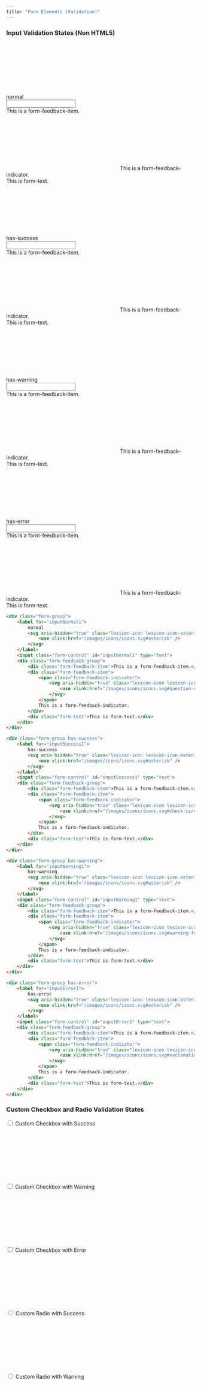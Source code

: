 ```yaml
---
title: "Form Elements (Validation)"
---
```


<article id="input-validation-states-non-html5">

### Input Validation States (Non HTML5)

<div class="sheet">
	<div class="form-group">
		<label for="inputNormal1">
			normal
			<svg aria-hidden="true" class="lexicon-icon lexicon-icon-asterisk reference-mark">
				<use xlink:href="/images/icons/icons.svg#asterisk" />
			</svg>
		</label>
		<input class="form-control" id="inputNormal1" type="text">
		<div class="form-feedback-group">
			<div class="form-feedback-item">This is a form-feedback-item.</div>
			<div class="form-feedback-item">
				<span class="form-feedback-indicator">
					<svg aria-hidden="true" class="lexicon-icon lexicon-icon-question-circle-full">
						<use xlink:href="/images/icons/icons.svg#question-circle-full" />
					</svg>
				</span>
				This is a form-feedback-indicator.
			</div>
			<div class="form-text">This is form-text.</div>
		</div>
	</div>
	<div class="form-group has-success">
		<label for="inputSuccess1">
			has-success
			<svg aria-hidden="true" class="lexicon-icon lexicon-icon-asterisk reference-mark">
				<use xlink:href="/images/icons/icons.svg#asterisk" />
			</svg>
		</label>
		<input class="form-control" id="inputSuccess1" type="text">
		<div class="form-feedback-group">
			<div class="form-feedback-item">This is a form-feedback-item.</div>
			<div class="form-feedback-item">
				<span class="form-feedback-indicator">
					<svg aria-hidden="true" class="lexicon-icon lexicon-icon-check-circle-full">
						<use xlink:href="/images/icons/icons.svg#check-circle-full" />
					</svg>
				</span>
				This is a form-feedback-indicator.
			</div>
			<div class="form-text">This is form-text.</div>
		</div>
	</div>
	<div class="form-group has-warning">
		<label for="inputWarning1">
			has-warning
			<svg aria-hidden="true" class="lexicon-icon lexicon-icon-asterisk reference-mark">
				<use xlink:href="/images/icons/icons.svg#asterisk" />
			</svg>
		</label>
		<input class="form-control" id="inputWarning1" type="text">
		<div class="form-feedback-group">
			<div class="form-feedback-item">This is a form-feedback-item.</div>
			<div class="form-feedback-item">
				<span class="form-feedback-indicator">
					<svg aria-hidden="true" class="lexicon-icon lexicon-icon-warning-full">
						`<use xlink:href="/images/icons/icons.svg#warning-full" />
					</svg>
				</span>
				This is a form-feedback-indicator.
			</div>
			<div class="form-text">This is form-text.</div>
		</div>
	</div>
	<div class="form-group has-error">
		<label for="inputError1">
			has-error
			<svg aria-hidden="true" class="lexicon-icon lexicon-icon-asterisk reference-mark">
				<use xlink:href="/images/icons/icons.svg#asterisk" />
			</svg>
		</label>
		<input class="form-control" id="inputError1" type="text">
		<div class="form-feedback-group">
			<div class="form-feedback-item">This is a form-feedback-item.</div>
			<div class="form-feedback-item">
				<span class="form-feedback-indicator">
					<svg aria-hidden="true" class="lexicon-icon lexicon-icon-exclamation-full">
						<use xlink:href="/images/icons/icons.svg#exclamation-full" />
					</svg>
				</span>
				This is a form-feedback-indicator.
			</div>
			<div class="form-text">This is form-text.</div>
		</div>
	</div>
</div>

```html
<div class="form-group">
	<label for="inputNormal1">
		normal
		<svg aria-hidden="true" class="lexicon-icon lexicon-icon-asterisk reference-mark">
			<use xlink:href="/images/icons/icons.svg#asterisk" />
		</svg>
	</label>
	<input class="form-control" id="inputNormal1" type="text">
	<div class="form-feedback-group">
		<div class="form-feedback-item">This is a form-feedback-item.</div>
		<div class="form-feedback-item">
			<span class="form-feedback-indicator">
				<svg aria-hidden="true" class="lexicon-icon lexicon-icon-question-circle-full">
					<use xlink:href="/images/icons/icons.svg#question-circle-full" />
				</svg>
			</span>
			This is a form-feedback-indicator.
		</div>
		<div class="form-text">This is form-text.</div>
	</div>
</div>

<div class="form-group has-success">
	<label for="inputSuccess1">
		has-success
		<svg aria-hidden="true" class="lexicon-icon lexicon-icon-asterisk reference-mark">
			<use xlink:href="/images/icons/icons.svg#asterisk" />
		</svg>
	</label>
	<input class="form-control" id="inputSuccess1" type="text">
	<div class="form-feedback-group">
		<div class="form-feedback-item">This is a form-feedback-item.</div>
		<div class="form-feedback-item">
			<span class="form-feedback-indicator">
				<svg aria-hidden="true" class="lexicon-icon lexicon-icon-check-circle-full">
					<use xlink:href="/images/icons/icons.svg#check-circle-full" />
				</svg>
			</span>
			This is a form-feedback-indicator.
		</div>
		<div class="form-text">This is form-text.</div>
	</div>
</div>

<div class="form-group has-warning">
	<label for="inputWarning1">
		has-warning
		<svg aria-hidden="true" class="lexicon-icon lexicon-icon-asterisk reference-mark">
			<use xlink:href="/images/icons/icons.svg#asterisk" />
		</svg>
	</label>
	<input class="form-control" id="inputWarning1" type="text">
	<div class="form-feedback-group">
		<div class="form-feedback-item">This is a form-feedback-item.</div>
		<div class="form-feedback-item">
			<span class="form-feedback-indicator">
				<svg aria-hidden="true" class="lexicon-icon lexicon-icon-warning-full">
					<use xlink:href="/images/icons/icons.svg#warning-full" />
				</svg>
			</span>
			This is a form-feedback-indicator.
		</div>
		<div class="form-text">This is form-text.</div>
	</div>
</div>

<div class="form-group has-error">
	<label for="inputError1">
		has-error
		<svg aria-hidden="true" class="lexicon-icon lexicon-icon-asterisk reference-mark">
			<use xlink:href="/images/icons/icons.svg#asterisk" />
		</svg>
	</label>
	<input class="form-control" id="inputError1" type="text">
	<div class="form-feedback-group">
		<div class="form-feedback-item">This is a form-feedback-item.</div>
		<div class="form-feedback-item">
			<span class="form-feedback-indicator">
				<svg aria-hidden="true" class="lexicon-icon lexicon-icon-exclamation-full">
					<use xlink:href="/images/icons/icons.svg#exclamation-full" />
				</svg>
			</span>
			This is a form-feedback-indicator.
		</div>
		<div class="form-text">This is form-text.</div>
	</div>
</div>
```

</article>


<article id="custom-checkbox-and-radio-validation-states">

### Custom Checkbox and Radio Validation States

<div class="sheet">
	<div class="row">
		<div class="col-md-6">
			<div class="form-group">
				<div class="has-success">
					<div class="custom-control custom-checkbox">
						<label>
							<input class="custom-control-input" type="checkbox">
							<span class="custom-control-label">
								<span class="custom-control-label-text">Custom Checkbox with Success</span>
								<svg aria-hidden="true" class="lexicon-icon lexicon-icon-asterisk reference-mark">
									<use xlink:href="/images/icons/icons.svg#asterisk" />
								</svg>
							</span>
						</label>
					</div>
				</div>
				<div class="has-warning">
					<div class="custom-control custom-checkbox">
						<label>
							<input class="custom-control-input" type="checkbox">
							<span class="custom-control-label">
								<span class="custom-control-label-text">Custom Checkbox with Warning</span>
								<svg aria-hidden="true" class="lexicon-icon lexicon-icon-asterisk reference-mark">
									<use xlink:href="/images/icons/icons.svg#asterisk" />
								</svg>
							</span>
						</label>
					</div>
				</div>
				<div class="has-error">
					<div class="custom-control custom-checkbox">
						<label>
							<input class="clay-site-custom-checkbox-indeterminate custom-control-input" type="checkbox">
							<span class="custom-control-label">
								<span class="custom-control-label-text">Custom Checkbox with Error</span>
								<svg aria-hidden="true" class="lexicon-icon lexicon-icon-asterisk reference-mark">
									<use xlink:href="/images/icons/icons.svg#asterisk" />
								</svg>
							</span>
						</label>
					</div>
				</div>
			</div>
		</div>
		<div class="col-md-6">
			<div class="form-group">
				<div class="has-success">
					<div class="custom-control custom-radio">
						<label>
							<input class="custom-control-input" id="validationRadioCustom1" name="validationRadioCustom" type="radio">
							<span class="custom-control-label">
								<span class="custom-control-label-text">Custom Radio with Success</span>
								<svg aria-hidden="true" class="lexicon-icon lexicon-icon-asterisk reference-mark">
									<use xlink:href="/images/icons/icons.svg#asterisk" />
								</svg>
							</span>
						</label>
					</div>
				</div>
				<div class="has-warning">
					<div class="custom-control custom-radio">
						<label>
							<input class="custom-control-input" id="validationRadioCustom2" name="validationRadioCustom" type="radio">
							<span class="custom-control-label">
								<span class="custom-control-label-text">Custom Radio with Warning</span>
								<svg aria-hidden="true" class="lexicon-icon lexicon-icon-asterisk reference-mark">
									<use xlink:href="/images/icons/icons.svg#asterisk" />
								</svg>
							</span>
						</label>
					</div>
				</div>
				<div class="has-error">
					<div class="custom-control custom-radio">
						<label>
							<input class="custom-control-input" id="validationRadioCustom3" name="validationRadioCustom" type="radio">
							<span class="custom-control-label">
								<span class="custom-control-label-text">Custom Radio with Error</span>
								<svg aria-hidden="true" class="lexicon-icon lexicon-icon-asterisk reference-mark">
									<use xlink:href="/images/icons/icons.svg#asterisk" />
								</svg>
							</span>
						</label>
					</div>
				</div>
			</div>
		</div>
	</div>
</div>

```html
<div class="form-group">
	<div class="has-success">
		<div class="custom-control custom-checkbox">
			<label>
				<input class="custom-control-input" type="checkbox">
				<span class="custom-control-label">
					<span class="custom-control-label-text">Custom Checkbox with Success</span>
					<svg aria-hidden="true" class="lexicon-icon lexicon-icon-asterisk reference-mark">
						<use xlink:href="/images/icons/icons.svg#asterisk" />
					</svg>
				</span>
			</label>
		</div>
	</div>
	<div class="has-warning">
		<div class="custom-control custom-checkbox">
			<label>
				<input class="custom-control-input" type="checkbox">
				<span class="custom-control-label">
					<span class="custom-control-label-text">Custom Checkbox with Warning</span>
					<svg aria-hidden="true" class="lexicon-icon lexicon-icon-asterisk reference-mark">
						<use xlink:href="/images/icons/icons.svg#asterisk" />
					</svg>
				</span>
			</label>
		</div>
	</div>
	<div class="has-error">
		<div class="custom-control custom-checkbox">
			<label>
				<input class="clay-site-custom-checkbox-indeterminate custom-control-input" type="checkbox">
				<span class="custom-control-label">
					<span class="custom-control-label-text">Custom Checkbox with Error</span>
					<svg aria-hidden="true" class="lexicon-icon lexicon-icon-asterisk reference-mark">
						<use xlink:href="/images/icons/icons.svg#asterisk" />
					</svg>
				</span>
			</label>
		</div>
	</div>
</div>

<div class="form-group">
	<div class="has-success">
		<div class="custom-control custom-radio">
			<label>
				<input class="custom-control-input" id="validationRadioCustom1" name="validationRadioCustom" type="radio">
				<span class="custom-control-label">
					<span class="custom-control-label-text">Custom Radio with Success</span>
					<svg aria-hidden="true" class="lexicon-icon lexicon-icon-asterisk reference-mark">
						<use xlink:href="/images/icons/icons.svg#asterisk" />
					</svg>
				</span>
			</label>
		</div>
	</div>
	<div class="has-warning">
		<div class="custom-control custom-radio">
			<label>
				<input class="custom-control-input" id="validationRadioCustom2" name="validationRadioCustom" type="radio">
				<span class="custom-control-label">
					<span class="custom-control-label-text">Custom Radio with Warning</span>
					<svg aria-hidden="true" class="lexicon-icon lexicon-icon-asterisk reference-mark">
						<use xlink:href="/images/icons/icons.svg#asterisk" />
					</svg>
				</span>
			</label>
		</div>
	</div>
	<div class="has-error">
		<div class="custom-control custom-radio">
			<label>
				<input class="custom-control-input" id="validationRadioCustom3" name="validationRadioCustom" type="radio">
				<span class="custom-control-label">
					<span class="custom-control-label-text">Custom Radio with Error</span>
					<svg aria-hidden="true" class="lexicon-icon lexicon-icon-asterisk reference-mark">
						<use xlink:href="/images/icons/icons.svg#asterisk" />
					</svg>
				</span>
			</label>
		</div>
	</div>
</div>
```

</article>


<article id="select-element-validation-states">

### Select Element Validation States

<div class="sheet">
	<div class="has-success">
		<div class="form-group">
			<label for="selectElementSuccess">
				Select Element with Success
				<svg aria-hidden="true" class="lexicon-icon lexicon-icon-asterisk reference-mark">
					<use xlink:href="/images/icons/icons.svg#asterisk" />
				</svg>
			</label>
			<select class="form-control" id="selectElementSuccess">
				<option>Sample 1</option>
				<option>Sample 2</option>
				<option>Sample 3</option>
				<option>Sample 4</option>
			</select>
		</div>
	</div>
	<div class="has-warning">
		<div class="form-group">
			<label for="selectElementWarning">
				Select Box with Warning
				<svg aria-hidden="true" class="lexicon-icon lexicon-icon-asterisk reference-mark">
					<use xlink:href="/images/icons/icons.svg#asterisk" />
				</svg>
			</label>
			<select class="form-control" id="selectElementWarning">
				<option>Sample 1</option>
				<option>Sample 2</option>
				<option>Sample 3</option>
				<option>Sample 4</option>
			</select>
		</div>
	</div>
	<div class="has-error">
		<div class="form-group">
			<label for="selectElementError">
				Select Box with Error
				<svg aria-hidden="true" class="lexicon-icon lexicon-icon-asterisk reference-mark">
					<use xlink:href="/images/icons/icons.svg#asterisk" />
				</svg>
			</label>
			<select class="form-control" id="selectElementError">
				<option>Sample 1</option>
				<option>Sample 2</option>
				<option>Sample 3</option>
				<option>Sample 4</option>
			</select>
		</div>
	</div>
</div>

```html
<div class="has-success">
	<div class="form-group">
		<label for="selectElementSuccess">
			Select Element with Success
			<svg aria-hidden="true" class="lexicon-icon lexicon-icon-asterisk reference-mark">
				<use xlink:href="/images/icons/icons.svg#asterisk" />
			</svg>
		</label>
		<select class="form-control" id="selectElementSuccess">
			<option>Sample 1</option>
			<option>Sample 2</option>
			<option>Sample 3</option>
			<option>Sample 4</option>
		</select>
	</div>
</div>
<div class="has-warning">
	<div class="form-group">
		<label for="selectElementWarning">
			Select Box with Warning
			<svg aria-hidden="true" class="lexicon-icon lexicon-icon-asterisk reference-mark">
				<use xlink:href="/images/icons/icons.svg#asterisk" />
			</svg>
		</label>
		<select class="form-control" id="selectElementWarning">
			<option>Sample 1</option>
			<option>Sample 2</option>
			<option>Sample 3</option>
			<option>Sample 4</option>
		</select>
	</div>
</div>
<div class="has-error">
	<div class="form-group">
		<label for="selectElementError">
			Select Box with Error
			<svg aria-hidden="true" class="lexicon-icon lexicon-icon-asterisk reference-mark">
				<use xlink:href="/images/icons/icons.svg#asterisk" />
			</svg>
		</label>
		<select class="form-control" id="selectElementError">
			<option>Sample 1</option>
			<option>Sample 2</option>
			<option>Sample 3</option>
			<option>Sample 4</option>
		</select>
	</div>
</div>
```

</article>


<article id="multiple-select-element-validation-states">

### Multiple Select Element Validation States

<div class="sheet">
	<div class="has-success">
		<div class="form-group">
			<label for="multipleSelectElementSuccess">
				Multiple Select Element with Success
				<svg aria-hidden="true" class="lexicon-icon lexicon-icon-asterisk reference-mark">
					<use xlink:href="/images/icons/icons.svg#asterisk" />
				</svg>
			</label>
			<select class="form-control" id="multipleSelectElementSuccess" multiple>
				<option>Sample 1</option>
				<option>Sample 2</option>
				<option>Sample 3</option>
				<option>Sample 4</option>
			</select>
		</div>
	</div>
	<div class="has-warning">
		<div class="form-group">
			<label for="multipleSelectElementWarning">
				Multiple Select Element with Warning
				<svg aria-hidden="true" class="lexicon-icon lexicon-icon-asterisk reference-mark">
					<use xlink:href="/images/icons/icons.svg#asterisk" />
				</svg>
			</label>
			<select class="form-control" id="multipleSelectElementWarning" multiple>
				<option>Sample 1</option>
				<option>Sample 2</option>
				<option>Sample 3</option>
				<option>Sample 4</option>
			</select>
		</div>
	</div>
	<div class="has-error">
		<div class="form-group">
			<label for="multipleSelectElementError">
				Multiple Select Element with Error
				<svg aria-hidden="true" class="lexicon-icon lexicon-icon-asterisk reference-mark">
					<use xlink:href="/images/icons/icons.svg#asterisk" />
				</svg>
			</label>
			<select class="form-control" id="multipleSelectElementError" multiple>
				<option>Sample 1</option>
				<option>Sample 2</option>
				<option>Sample 3</option>
				<option>Sample 4</option>
			</select>
		</div>
	</div>
</div>

```html
<div class="has-success">
	<div class="form-group">
		<label for="multipleSelectElementSuccess">
			Multiple Select Element with Success
			<svg aria-hidden="true" class="lexicon-icon lexicon-icon-asterisk reference-mark">
				<use xlink:href="/images/icons/icons.svg#asterisk" />
			</svg>
		</label>
		<select class="form-control" id="multipleSelectElementSuccess" multiple>
			<option>Sample 1</option>
			<option>Sample 2</option>
			<option>Sample 3</option>
			<option>Sample 4</option>
		</select>
	</div>
</div>

<div class="has-warning">
	<div class="form-group">
		<label for="multipleSelectElementWarning">
			Multiple Select Element with Warning
			<svg aria-hidden="true" class="lexicon-icon lexicon-icon-asterisk reference-mark">
				<use xlink:href="/images/icons/icons.svg#asterisk" />
			</svg>
		</label>
		<select class="form-control" id="multipleSelectElementWarning" multiple>
			<option>Sample 1</option>
			<option>Sample 2</option>
			<option>Sample 3</option>
			<option>Sample 4</option>
		</select>
	</div>
</div>

<div class="has-error">
	<div class="form-group">
		<label for="multipleSelectElementError">
			Multiple Select Element with Error
			<svg aria-hidden="true" class="lexicon-icon lexicon-icon-asterisk reference-mark">
				<use xlink:href="/images/icons/icons.svg#asterisk" />
			</svg>
		</label>
		<select class="form-control" id="multipleSelectElementError" multiple>
			<option>Sample 1</option>
			<option>Sample 2</option>
			<option>Sample 3</option>
			<option>Sample 4</option>
		</select>
	</div>
</div>
```

</article>
